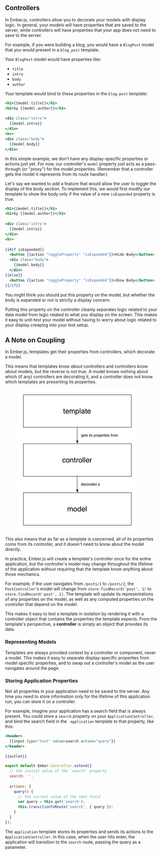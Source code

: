 ## Controllers

In Ember.js, controllers allow you to decorate your models with
display logic. In general, your models will have properties that
are saved to the server, while controllers will have properties
that your app does not need to save to the server.

For example, if you were building a blog, you would have a
`BlogPost` model that you would present in a `blog_post` template.

Your `BlogPost` model would have properties like:

* `title`
* `intro`
* `body`
* `author`

Your template would bind to these properties in the `blog-post` 
template:

```app/templates/blog-post.hbs
<h1>{{model.title}}</h1>
<h2>by {{model.author}}</h2>

<div class="intro">
  {{model.intro}}
</div>
<hr>
<div class="body">
  {{model.body}}
</div>
```

In this simple example, we don't have any display-specific properties
or actions just yet. For now, our controller's `model` property just acts as a
pass-through (or "proxy") for the model properties. (Remember that
a controller gets the model it represents from its route handler.)

Let's say we wanted to add a feature that would allow the user to
toggle the display of the body section. To implement this, we would
first modify our template to show the body only if the value of a
new `isExpanded` property is true.

```app/templates/blog-post.hbs
<h1>{{model.title}}</h1>
<h2>by {{model.author}}</h2>

<div class='intro'>
  {{model.intro}}
</div>
<hr>

{{#if isExpanded}}
  <button {{action "toggleProperty" "isExpanded"}}>Hide Body</button>
  <div class="body">
    {{model.body}}
  </div>
{{else}}
  <button {{action "toggleProperty" "isExpanded"}}>Show Body</button>
{{/if}}
```

You might think you should put this property on the model, but
whether the  body is expanded or not is strictly a display concern.

Putting this property on the controller cleanly separates logic
related to your data model from logic related to what you display
on the screen. This makes it easy to unit-test your model without
having to worry about logic related to your display creeping into
your test setup.

## A Note on Coupling

In Ember.js, templates get their properties from controllers, which
decorate a model.

This means that templates _know about_ controllers and controllers
_know about_ models, but the reverse is not true. A model knows
nothing about which (if any) controllers are decorating it, and a
controller does not know which templates are presenting its properties.

<figure>
<img src="../images/controller-guide/objects.png">
</figure>

This also means that as far as a template is concerned, all of its
properties come from its controller, and it doesn't need to know
about the model directly.

In practice, Ember.js will create a template's controller once for
the entire application, but the controller's model may change
throughout the lifetime of the application without requiring that
the template know anything about those mechanics.

For example, if the user navigates from `/posts/1` to `/posts/2`, the
`PostController`'s model will change from `store.findRecord('post', 1)` to
`store.findRecord('post', 2)`. The template will update its representations of
any properties on the model, as well as any computed properties on the
controller that depend on the model.

This makes it easy to test a template in isolation by rendering it
with a controller object that contains the properties the template
expects. From the template's perspective, a **controller** is simply
an object that provides its data.

### Representing Models

Templates are always provided context by a controller or component,
never a model. This
makes it easy to separate display-specific properties from model
specific properties, and to swap out a controller's model as the
user navigates around the page.

### Storing Application Properties

Not all properties in your application need to be saved to the
server. Any time you need to store information only for the lifetime
of this application run, you can store it on a controller.

For example, imagine your application has a search field that
is always present. You could store a `search` property on your
`ApplicationController`, and bind the search field in the `
application` template to that property, like this:

```app/templates/application.hbs
<header>
  {{input type="text" value=search action="query"}}
</header>

{{outlet}}
```

```app/controllers/application.js
export default Ember.Controller.extend({
  // the initial value of the `search` property
  search: '',

  actions: {
    query() {
      // the current value of the text field
      var query = this.get('search');
      this.transitionToRoute('search', { query });
    }
  }
});
```

The `application` template stores its properties and sends its
actions to the `ApplicationController`. In this case, when the user
hits enter, the application will transition to the `search` route,
passing the query as a parameter.
